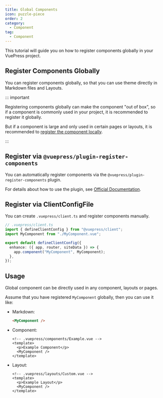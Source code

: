 ```yaml
---
title: Global Components
icon: puzzle-piece
order: 2
category:
  - Component
tag:
  - Component
---
```


This tutorial will guide you on how to register components globally in your VuePress project.

<!-- more -->

## Register Components Globally

You can register components globally, so that you can use theme directly in Markdown files and Layouts.

::: important

Registering components globally can make the component "out of box", so if a component is commonly used in your project, it is recommended to register it globally.

But if a component is large and only used in certain pages or layouts, it is recommended to [register the component locally](./sfc.md#importing-files).

:::

## Register via `@vuepress/plugin-register-components`

You can automatically register components via the `@vuepress/plugin-register-components` plugin.

For details about how to use the plugin, see [Official Documentation](https://vuejs.press/reference/plugin/register-components.html).

## Register via ClientConfigFile

You can create `.vuepress/client.ts` and register components manually.

```ts
// .vuepress/client.ts
import { defineClientConfig } from "@vuepress/client";
import MyComponent from "./MyComponent.vue";

export default defineClientConfig({
  enhance: ({ app, router, siteData }) => {
    app.component("MyComponent", MyComponent);
  },
});
```

## Usage

Global component can be directly used in any component, layouts or pages.

Assume that you have registered `MyComponent` globally, then you can use it like:

- Markdown:

  ```md
  <MyComponent />
  ```

- Component:

  ```vue
  <!-- .vuepress/components/Example.vue -->
  <template>
    <p>Example Component</p>
    <MyComponent />
  </template>
  ```

- Layout:

  ```vue
  <!-- .vuepress/layouts/Custom.vue -->
  <template>
    <p>Example Layout</p>
    <MyComponent />
  </template>
  ```
